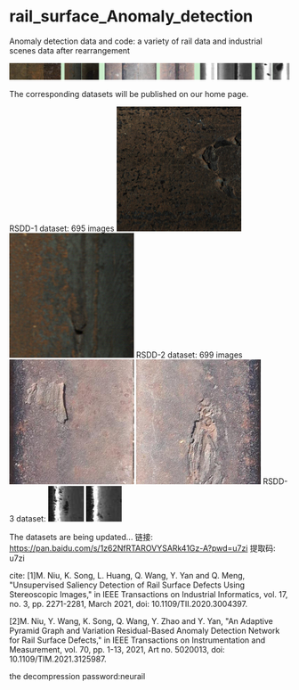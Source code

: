 # rail_surface_Anomaly_detection

Anomaly detection data and code: a variety of rail data and industrial scenes data after rearrangement

![image](https://github.com/neu-rail-rsdds/rail_surface_Anomaly_detection/blob/main/images/Overall.png)

The corresponding datasets will be published on our home page.

RSDD-1 dataset: 695 images
![image](https://github.com/neu-rail-rsdds/rail_surface_Anomaly_detection/blob/main/images/1240.png)
![image](https://github.com/neu-rail-rsdds/rail_surface_Anomaly_detection/blob/main/images/1262.png)
RSDD-2 dataset: 699 images
![image](https://github.com/neu-rail-rsdds/rail_surface_Anomaly_detection/blob/main/images/5.png)
![image](https://github.com/neu-rail-rsdds/rail_surface_Anomaly_detection/blob/main/images/156.png)
RSDD-3 dataset: 
![image](https://github.com/neu-rail-rsdds/rail_surface_Anomaly_detection/blob/main/images/203.jpg)
![image](https://github.com/neu-rail-rsdds/rail_surface_Anomaly_detection/blob/main/images/211.jpg)

The datasets are being updated...
链接: https://pan.baidu.com/s/1z62NfRTAROVYSARk41Gz-A?pwd=u7zi 提取码: u7zi 

cite:
[1]M. Niu, K. Song, L. Huang, Q. Wang, Y. Yan and Q. Meng, "Unsupervised Saliency Detection of Rail Surface Defects Using Stereoscopic Images," in IEEE Transactions on Industrial Informatics, vol. 17, no. 3, pp. 2271-2281, March 2021, doi: 10.1109/TII.2020.3004397.

[2]M. Niu, Y. Wang, K. Song, Q. Wang, Y. Zhao and Y. Yan, "An Adaptive Pyramid Graph and Variation Residual-Based Anomaly Detection Network for Rail Surface Defects," in IEEE Transactions on Instrumentation and Measurement, vol. 70, pp. 1-13, 2021, Art no. 5020013, doi: 10.1109/TIM.2021.3125987.

the decompression password:neurail
